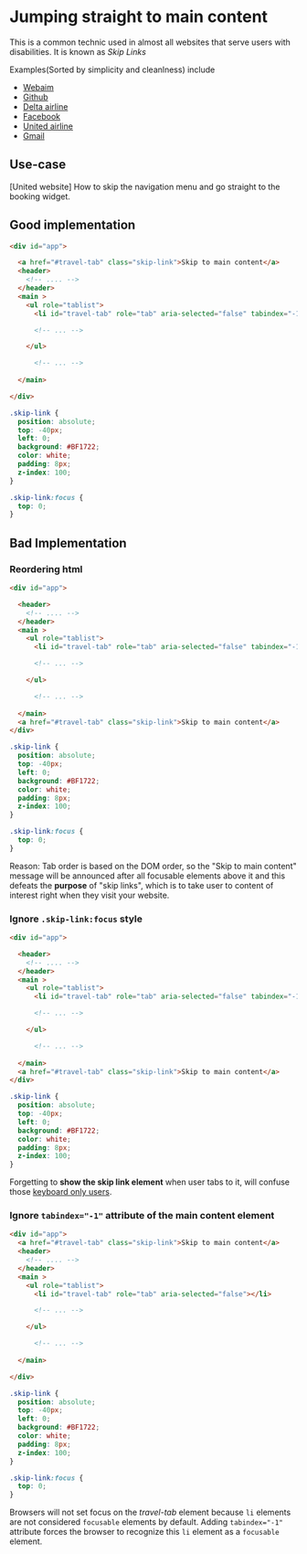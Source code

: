 # Jumping straight to main content

This is a common technic used in almost all websites that serve users with disabilities. It is known as *Skip Links*

Examples(Sorted by simplicity and cleanlness) include
* [Webaim](https://webaim.org)
* [Github](https://github.com)
* [Delta airline](https://www.delta.com)
* [Facebook](https://www.facebook.com/)
* [United airline](https://www.united.com/)
* [Gmail](https://www.facebook.com/)

## Use-case
[United website] How to skip the navigation menu and go straight to the booking widget.

## Good implementation

```html
<div id="app">

  <a href="#travel-tab" class="skip-link">Skip to main content</a>
  <header>
    <!-- .... -->
  </header>
  <main >
    <ul role="tablist">
      <li id="travel-tab" role="tab" aria-selected="false" tabindex="-1"></li>

      <!-- ... -->

    </ul>

      <!-- ... -->
    
  </main>

</div>
```

```css
.skip-link {
  position: absolute;
  top: -40px;
  left: 0;
  background: #BF1722;
  color: white;
  padding: 8px;
  z-index: 100;
}

.skip-link:focus {
  top: 0;
}
```

## Bad Implementation

### Reordering html
```html
<div id="app">

  <header>
    <!-- .... -->
  </header>
  <main >
    <ul role="tablist">
      <li id="travel-tab" role="tab" aria-selected="false" tabindex="-1"></li>

      <!-- ... -->

    </ul>

      <!-- ... -->
    
  </main>
  <a href="#travel-tab" class="skip-link">Skip to main content</a>
</div>
```

```css
.skip-link {
  position: absolute;
  top: -40px;
  left: 0;
  background: #BF1722;
  color: white;
  padding: 8px;
  z-index: 100;
}

.skip-link:focus {
  top: 0;
}
```
Reason: Tab order is based on the DOM order, so the "Skip to main content" message will be announced after all focusable elements above it and this defeats the **purpose** of "skip links", which is to take user to content of interest right when they visit your website.


### Ignore `.skip-link:focus` style
```html
<div id="app">

  <header>
    <!-- .... -->
  </header>
  <main >
    <ul role="tablist">
      <li id="travel-tab" role="tab" aria-selected="false" tabindex="-1"></li>

      <!-- ... -->

    </ul>

      <!-- ... -->
    
  </main>
  <a href="#travel-tab" class="skip-link">Skip to main content</a>
</div>
```

```css
.skip-link {
  position: absolute;
  top: -40px;
  left: 0;
  background: #BF1722;
  color: white;
  padding: 8px;
  z-index: 100;
}
```

Forgetting to **show the skip link element** when user tabs to it, will confuse those [keyboard only users](https://webaim.org/techniques/css/invisiblecontent/#skipnavlinks).


### Ignore `tabindex="-1"` attribute of the main content element 
```html
<div id="app">
  <a href="#travel-tab" class="skip-link">Skip to main content</a>
  <header>
    <!-- .... -->
  </header>
  <main >
    <ul role="tablist">
      <li id="travel-tab" role="tab" aria-selected="false"></li>

      <!-- ... -->

    </ul>

      <!-- ... -->
    
  </main>

</div>
```

```css
.skip-link {
  position: absolute;
  top: -40px;
  left: 0;
  background: #BF1722;
  color: white;
  padding: 8px;
  z-index: 100;
}

.skip-link:focus {
  top: 0;
}
```

Browsers will not set focus on the *travel-tab* element because `li` elements are not considered `focusable` elements by default. Adding `tabindex="-1"` attribute forces the browser to recognize this `li` element as a `focusable` element.

